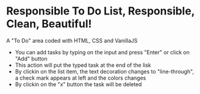 # Responsible To Do List, Responsible, Clean, Beautiful!
 A "To Do" area coded with HTML, CSS and VanillaJS
 
 - You can add tasks by typing on the input and press "Enter" or click on "Add" button
 - This action will put the typed task at the end of the lisk
 - By clickin on the list item, the text decoration changes to "line-through", a check mark appears at left and the colors changes
 - By clickin on the "x" button the task will be deleted

